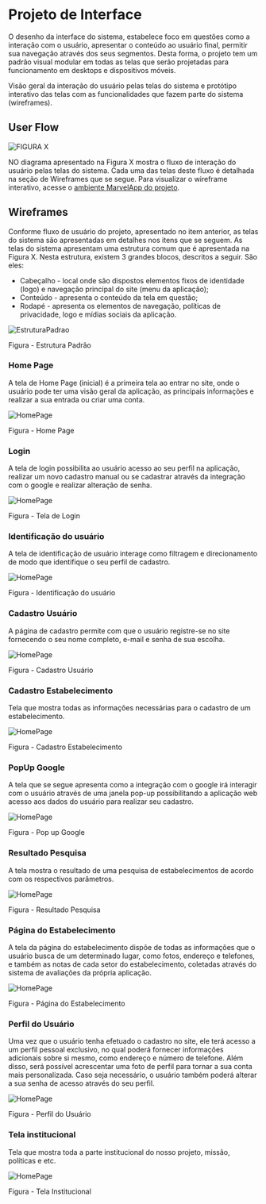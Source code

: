 
# Projeto de Interface

O desenho da interface do sistema, estabelece foco em questões como a interação com o usuário, apresentar o conteúdo ao usuário final, permitir sua navegação através dos seus segmentos. Desta forma, o projeto tem um padrão visual modular em todas as telas que serão projetadas para funcionamento em desktops e dispositivos móveis.

Visão geral da interação do usuário pelas telas do sistema e protótipo interativo das telas com as funcionalidades que fazem parte do sistema (wireframes).

## User Flow

![FIGURA X](img/userflowcitywave.png)

NO diagrama apresentado na Figura X mostra o fluxo de interação do usuário pelas telas do sistema. Cada uma das telas deste fluxo é detalhada na seção de Wireframes que se segue. Para visualizar o wireframe interativo, acesse o [ambiente MarvelApp do projeto](https://marvelapp.com/prototype/6aed7hi).

## Wireframes

Conforme fluxo de usuário do projeto, apresentado no item anterior, as telas do sistema são apresentadas em detalhes nos itens que se seguem. As telas do sistema apresentam uma estrutura comum que é apresentada na Figura X. Nesta estrutura, existem 3 grandes blocos, descritos a seguir. São eles:
- Cabeçalho - local onde são dispostos elementos fixos de identidade (logo) e navegação principal do site (menu da aplicação);
- Conteúdo - apresenta o conteúdo da tela em questão;
- Rodapé - apresenta os elementos de navegação, políticas de privacidade, logo e mídias sociais da aplicação.

![EstruturaPadrao](img/estrutura.png)

Figura - Estrutura Padrão

### Home Page
A tela de Home Page (inicial) é a primeira tela ao entrar no site, onde o usuário pode ter uma visão geral da aplicação, as principais informações e realizar a sua entrada ou criar uma conta.

![HomePage](img/homepage.png)

Figura - Home Page

### Login
A tela de login possibilita ao usuário acesso ao seu perfil na aplicação, realizar um novo cadastro manual ou se cadastrar através da integração com o google e realizar alteração de senha.

![HomePage](img/telalogin.png)

Figura - Tela de Login

### Identificação do usuário
A tela de identificação de usuário interage como filtragem e direcionamento de modo que identifique o seu perfil de cadastro.

![HomePage](img/quemevoce.png)

Figura - Identificação do usuário

### Cadastro Usuário
A página de cadastro permite com que o usuário registre-se no site fornecendo o seu nome completo, e-mail e senha de sua escolha.

![HomePage](img/telacadastro.png)

Figura - Cadastro Usuário

### Cadastro Estabelecimento
Tela que mostra todas as informações necessárias para o cadastro de um estabelecimento.

![HomePage](img/paginacadastro_estabelecimento.png)

Figura - Cadastro Estabelecimento

### PopUp Google
A tela que se segue apresenta como a integração com o google irá interagir com o usuário através de uma janela pop-up possibilitando a aplicação web acesso aos dados do usuário para realizar seu cadastro.

![HomePage](img/popupgoogle.png)

Figura - Pop up Google

### Resultado Pesquisa
A tela mostra o resultado de uma pesquisa de estabelecimentos de acordo com os respectivos parâmetros.

![HomePage](img/telapesquisa.png)

Figura - Resultado Pesquisa

### Página do Estabelecimento
A tela da página do estabelecimento dispõe de todas as informações que o usuário busca de um determinado lugar, como fotos, endereço e telefones, e também as notas de cada setor do estabelecimento, coletadas através do sistema de avaliações da própria aplicação.

![HomePage](img/estabelecimento.png)

Figura - Página do Estabelecimento

### Perfil do Usuário
Uma vez que o usuário tenha efetuado o cadastro no site, ele terá acesso a um perfil pessoal exclusivo, no qual poderá fornecer informações adicionais sobre si mesmo, como endereço e número de telefone. Além disso, será possível acrescentar uma foto de perfil para tornar a sua conta mais personalizada. Caso seja necessário, o usuário também poderá alterar a sua senha de acesso através do seu perfil.

![HomePage](img/perfilusuario.png)

Figura - Perfil do Usuário

### Tela institucional
Tela que mostra toda a parte institucional do nosso projeto, missão, políticas e etc.

![HomePage](img/tela_institucional.png)

Figura - Tela Institucional
